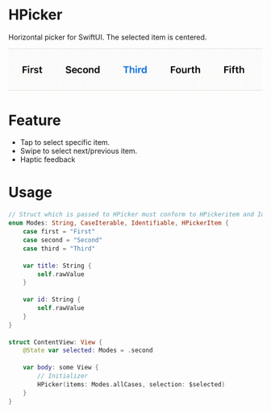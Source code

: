 # HPicker

Horizontal picker for SwiftUI. The selected item is centered.

![cover.gif](cover.gif)

# Feature

- Tap to select specific item.
- Swipe to select next/previous item.
- Haptic feedback

# Usage

```swift
// Struct which is passed to HPicker must conform to HPickeritem and Identifiable protocol.
enum Modes: String, CaseIterable, Identifiable, HPickerItem {
    case first = "First"
    case second = "Second"
    case third = "Third"

    var title: String {
        self.rawValue
    }

    var id: String {
        self.rawValue
    }
}

struct ContentView: View {
    @State var selected: Modes = .second

    var body: some View {
        // Initializer
        HPicker(items: Modes.allCases, selection: $selected)
    }
}
```